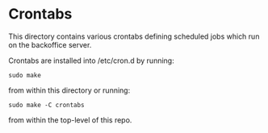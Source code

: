 # Crontabs

This directory contains various crontabs defining scheduled jobs which run on
the backoffice server.

Crontabs are installed into /etc/cron.d by running:

    sudo make

from within this directory or running:

    sudo make -C crontabs

from within the top-level of this repo.
